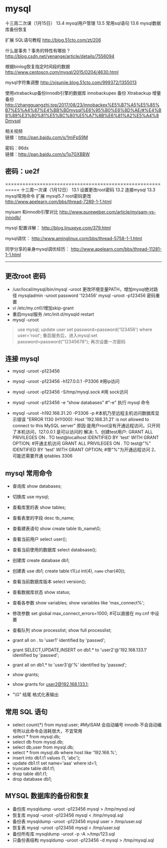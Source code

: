 # mysql
十三周二次课（1月15日）
13.4 mysql用户管理
13.5 常用sql语句
13.6 mysql数据库备份恢复

扩展
SQL语句教程  http://blog.51cto.com/zt/206 

 
什么是事务？事务的特性有哪些？  http://blog.csdn.net/yenange/article/details/7556094 

根据binlog恢复指定时间段的数据   http://www.centoscn.com/mysql/2015/0204/4630.html 

mysql字符集调整  http://xjsunjie.blog.51cto.com/999372/1355013 

使用xtrabackup备份innodb引擎的数据库  innobackupex 备份 Xtrabackup 增量备份 http://zhangguangzhi.top/2017/08/23/innobackex%E5%B7%A5%E5%85%B7%E5%A4%87%E4%BB%BDmysql%E6%95%B0%E6%8D%AE/#%E4%B8%89%E3%80%81%E5%BC%80%E5%A7%8B%E6%81%A2%E5%A4%8Dmysql 

相关视频  
链接：http://pan.baidu.com/s/1miFpS9M 

 密码：86dx   
链接：http://pan.baidu.com/s/1o7GXBBW 

 密码：ue2f
-----------------------------------------------------------



===========================================================
十三周一次课（1月12日）
13.1 设置更改root密码
13.2 连接mysql
13.3 mysql常用命令
扩展 
mysql5.7 root密码更改   http://www.apelearn.com/bbs/thread-7289-1-1.html 

myisam 和innodb引擎对比  http://www.pureweber.com/article/myisam-vs-innodb/ 

mysql 配置详解： http://blog.linuxeye.com/379.html 

mysql调优： http://www.aminglinux.com/bbs/thread-5758-1-1.html 

同学分享的亲身mysql调优经历：  http://www.apelearn.com/bbs/thread-11281-1-1.html 

---------------------------------------------------------------------
## 更改root 密码
*  /usr/local/mysql/bin/mysql -uroot
  更改环境变量PATH，增加mysql绝对路径
  mysqladmin -uroot password '123456'
  mysql -uroot -p123456
  密码重置
* vi /etc/my.cnf//增加skip-grant
* 重启mysql服务 /etc/init.d/mysqld restart
*  mysql -uroot
> use mysql;
> update user set password=password('123456') where user='root';
> 重启服务后，进入mysql:set password=password("12345678"); 再次设置一次密码

## 连接 mysql


* mysql -uroot -p123456
* mysql -uroot -p123456 -h127.0.0.1 -P3306 #用ip访问
* mysql -uroot -p123456 -S/tmp/mysql.sock #用 sock访问
* mysql -uroot -p123456 -e “show databases” #"-e" 执行 mysql 命令

* mysql -uroot -h192.168.31.20 -P3306 -p #本机乃至远程主机访问数据库显示错误
      "ERROR 1130 (HY000): Host '192.168.31.21' is not allowed to connect to this MySQL server"
      原因:是用户root没有开通远程访问，只开同了本机访问，127.0.0.1 是可以访问的
      解决:
      1、创建test用户:
      GRANT ALL PRIVILEGES ON *.* TO test@localhost IDENTIFIED BY 'test' WITH GRANT OPTION; #开通主机访问
      GRANT ALL PRIVILEGES ON *.* TO test@"%" IDENTIFIED BY 'test' WITH GRANT OPTION; #带"%"为开通远程访问
     2、可能还需要开通 iptables 3306

## mysql 常用命令

* 查询库 show databases;
* 切换库 use mysql;
* 查看库里的表 show tables;
* 查看表里的字段 desc tb_name;
* 查看建表语句 show create table tb_name\G;
* 查看当前用户 select user();
* 查看当前使用的数据库 select databsase();
* 创建库 create database db1;
* 创建表 use db1; create table t1(`id` int(4), `name` char(40));
* 查看当前数据库版本 select version();
* 查看数据库状态 show status;
* 查看各参数 show variables; show variables like 'max_connect%';
* 修改参数 set global max_connect_errors=1000; #可以直接在 my.cnf 中设置
* 查看队列 show processlist; show full processlist;

* grant all on *.* to 'user1' identified by 'passwd';
* grant SELECT,UPDATE,INSERT on db1.* to 'user2'@'192.168.133.1' identified by 'passwd';
* grant all on db1.* to 'user3'@'%' identified by 'passwd';
* show grants;
* show grants for user2@192.168.133.1;


* "\G" 结尾 格式化表输出

## 常用 SQL 语句

* select count(*) from mysql.user; #MyISAM 会自动编号 innodb 不会自动编号所以此命令会消耗很大，不宜常用
* select * from mysql.db;
* select db from mysql.db;
* select db,user from mysql.db;
* select * from mysql.db where host like '192.168.%';
* insert into db1.t1 values (1, 'abc');
* update db1.t1 set name='aaa' where id=1;
* truncate table db1.t1;
* drop table db1.t1;
* drop database db1;

## MYSQL 数据库的备份和恢复

* 备份库  mysqldump -uroot -p123456 mysql > /tmp/mysql.sql
* 恢复库 mysql -uroot -p123456 mysql < /tmp/mysql.sql
* 备份表 mysqldump -uroot -p123456 mysql user > /tmp/user.sql
* 恢复表 mysql -uroot -p123456 mysql < /tmp/user.sql
* 备份所有库 mysqldump -uroot -p -A >/tmp/123.sql
* 只备份表结构 mysqldump -uroot -p123456 -d mysql > /tmp/mysql.sql


